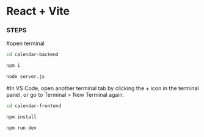 # React + Vite

### STEPS

#open terminal
```bash
cd calendar-backend

npm i

node server.js
```
#In VS Code, open another terminal tab by clicking the + icon in the terminal panel, or go to Terminal > New Terminal again.

```bash
cd calendar-frontend

npm install

npm run dev
```